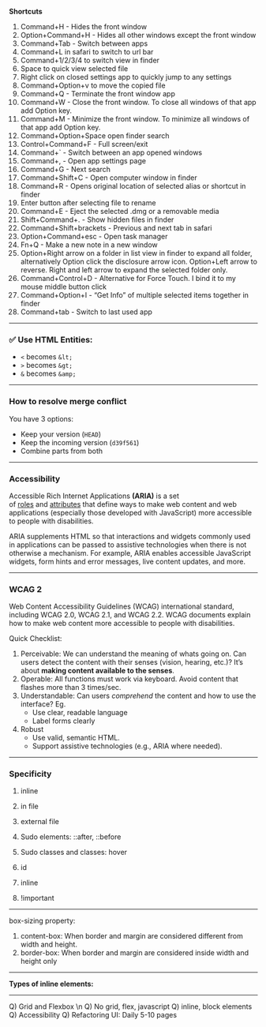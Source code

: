 **Shortcuts**
1. Command+H - Hides the front window
2. Option+Command+H - Hides all other windows except the front window
3. Command+Tab - Switch between apps
4. Command+L in safari to switch to url bar
5. Command+1/2/3/4 to switch view in finder
6. Space to quick view selected file
7. Right click on closed settings app to quickly jump to any settings
8. Command+Option+v to move the copied file
9. Command+Q - Terminate the front window app
10. Command+W - Close the front window. To close all windows of that app add Option key.
11. Command+M - Minimize the front window. To minimize all windows of that app add Option key.
12. Command+Option+Space open finder search
13. Control+Command+F - Full screen/exit
14. Command+` - Switch between an app opened windows
15. Command+, - Open app settings page
16. Command+G - Next search
17. Command+Shift+C - Open computer window in finder
18. Command+R - Opens original location of selected alias or shortcut in finder
19. Enter button after selecting file to rename
20. Command+E - Eject the selected .dmg or a removable media
21. Shift+Command+. - Show hidden files in finder
22. Command+Shift+brackets - Previous and next tab in safari
23. Option+Command+esc - Open task manager
24. Fn+Q - Make a new note in a new window
25. Option+Right arrow on a folder in list view in finder to expand all folder, alternatively Option click the disclosure arrow icon. Option+Left arrow to reverse. Right and left arrow to expand the selected folder only.
26. Command+Control+D - Alternative for Force Touch. I bind it to my mouse middle button click
27. Command+Option+I - “Get Info” of multiple selected items together in finder
28. Command+tab - Switch to last used app

---

### ✅ Use HTML Entities:

- `<` becomes `&lt;`
- `>` becomes `&gt;`
- `&` becomes `&amp;`

---

### How to resolve merge conflict

You have 3 options:

- Keep your version (`HEAD`)
- Keep the incoming version (`d39f561`)
- Combine parts from both

---

### Accessibility

Accessible Rich Internet Applications **(ARIA)** is a set of [roles](https://developer.mozilla.org/en-US/docs/Web/Accessibility/ARIA/Reference/Roles) and [attributes](https://developer.mozilla.org/en-US/docs/Web/Accessibility/ARIA/Reference/Attributes) that define ways to make web content and web applications (especially those developed with JavaScript) more accessible to people with disabilities.

ARIA supplements HTML so that interactions and widgets commonly used in applications can be passed to assistive technologies when there is not otherwise a mechanism. For example, ARIA enables accessible JavaScript widgets, form hints and error messages, live content updates, and more.

---

### WCAG 2

Web Content Accessibility Guidelines (WCAG) international standard, including WCAG 2.0, WCAG 2.1, and WCAG 2.2. WCAG documents explain how to make web content more accessible to people with disabilities.

Quick Checklist:

1. Perceivable: We can understand the meaning of whats going on. Can users detect the content with their senses (vision, hearing, etc.)? It’s about **making content available to the senses**.
2. Operable: All functions must work via keyboard. Avoid content that flashes more than 3 times/sec.
3. Understandable: Can users *comprehend* the content and how to use the interface? Eg.
    - Use clear, readable language
    - Label forms clearly
4. Robust
    - Use valid, semantic HTML.
    - Support assistive technologies (e.g., ARIA where needed).

---

### Specificity

1. inline
2. in file
3. external file

1. Sudo elements:    ::after,  ::before
2. Sudo classes and classes: hover
3. id
4. inline
5. !important

---

box-sizing property: 

1. content-box: When border and margin are considered different from width and height.
2. border-box: When border and margin are considered inside width and height only

---

**Types of inline elements:**

---

Q) Grid and Flexbox \n
Q) No grid, flex, javascript
Q) inline, block elements
Q) Accessibility
Q) Refactoring UI: Daily 5-10 pages